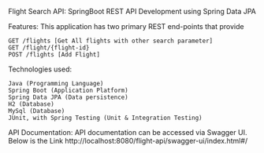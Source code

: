 Flight Search API:
    SpringBoot REST API Development using Spring Data JPA


Features:
    This application has two primary REST end-points that provide

    GET /flights [Get All flights with other search parameter]
    GET /flight/{flight-id}
    POST /flights [Add Flight]


Technologies used:

    Java (Programming Language)
    Spring Boot (Application Platform)
    Spring Data JPA (Data persistence)
    H2 (Database)
    MySql (Database)
    JUnit, with Spring Testing (Unit & Integration Testing)


API Documentation:
    API documentation can be accessed via Swagger UI. Below is the Link
    http://localhost:8080/flight-api/swagger-ui/index.html#/
